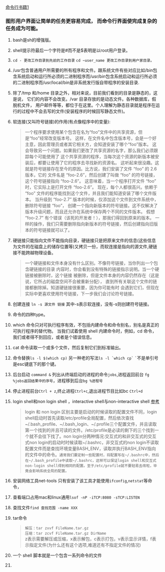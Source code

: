 [命令行书籍1](http://billie66.github.io/TLCL/book/chap01.html)  

### 图形用户界面让简单的任务更容易完成， 而命令行界面使完成复杂的任务成为可能。  
1. bash是sh的增强版。  
1. shell提示符最后一个字符是#而不是$表明是以root用户登录。
1. `cd - 更改工作目录到先前的工作目录`  `cd ~user_name 更改工作目录到用户家目录。`    
1. /usr包含普通用户所需要的所有程序和文件。跟系统文件有些对应比如/bin包含系统启动和运行所必须的二进制程序而/usr/bin包含系统启动和运行所必须的二进制程序而/usr/local/bin是非系统发行版自带程序的安装目录.   
1. 除了/tmp 和/home 目录之外，相对来说，目前我们看到的目录是静态的，这是说， 它们的内容不会改变。/var 目录存放的是动态文件。各种数据库，假脱机文件， 用户邮件等等，都位于在这里。个人理解为静态目录就是程序在运行的过程中不会去写的文件(安装程序的时候回写静态文件)。
1. 软连接(又叫符号链接)的作用(有点像程序中的变量):
    >一个程序要求使用某个包含在名为“foo”文件中的共享资源，但是“foo”经常改变版本号。 这样，在文件名中包含版本号，会是一个好主意，因此管理员或者其它相关方，会知道安装了哪个“foo”版本。 这会导致另一个问题。如果我们更改了共享资源的名字，那么我们必须跟踪每个可能使用了 这个共享资源的程序，当每次这个资源的新版本被安装后，都要让使用了它的程序去寻找新的资源名。 这听起来很没趣。这就是符号链接存在至今的原因。比方说，我们安装了文件 “foo” 的 2.6 版本，它的 文件名是 “foo-2.6”，然后创建了叫做 “foo” 的符号链接，这个符号链接指向 “foo-2.6”。 这意味着，当一个程序打开文件 “foo” 时，它实际上是打开文件 “foo-2.6”。 现在，每个人都很高兴。依赖于 “foo” 文件的程序能找到这个文件，并且我们能知道安装了哪个文件版本。 当升级到 “foo-2.7” 版本的时候，仅添加这个文件到文件系统中，删除符号链接 “foo”， 创建一个指向新版本的符号链接。这不仅解决了版本升级问题，而且还允许在系统中保存两个不同的文件版本。 假想 “foo-2.7” 有个错误（该死的开发者！），那我们得回到原来的版本。 一样的操作，我们只需要删除指向新版本的符号链接，然后创建指向旧版本的符号链接就可以了。
 
1. 硬链接只能指向文件不能指向目录，硬链接只是把原来文件的信息(这些信息为文件的在磁盘上的储存位置等)又拷贝一份，而软连接是指向的源文件,硬链接不能跨越物理设备。  
    >一个硬链接和文件本身没有什么区别。不像符号链接，当你列出一个包含硬链接的目录 内容时，你会看到没有特殊的链接指示说明。当一个硬链接被删除时，这个链接 被删除，但是文件本身的内容仍然存在（这是说，它所占的磁盘空间不会被重新分配）， 直到所有关联这个文件的链接都删除掉。知道硬链接很重要，因为你可能有时 会遇到它们，但现在实际中更喜欢使用符号链接，下一步我们会讨论符号链接。  
    
1. 创建连接 `ln -s 源文件 链接` 其中-s表示软连接，没有-s则创建符号链接。  
1. 命令的四种type。  
1. which 命令只对可执行程序有效，不包括内建命令和命令别名，别名是真正的可执行程序的替代物。 当我们试着使用 shell 内建命令时，例如，cd 命令，我们或者得不到回应，或者是个错误信息。  
1. cat 命令读取一个或多个文件，然后复制它们到标准输出。  
1. 命令替换`ls -l $(which cp)` 另一种老的写法``` ls -l `which cp` ```  ``` ` ```不是单引号是esc键底下的那个键。   
1. 后台启动 `command &`  列出从终端启动的进程的命令`jobs`,进程返回前台 `fg %jobs返回结果中的序号`，进程移到后台`bg %进程号`  
1. 停止进程前台`Ctrl + z`,终止进程`Ctrl+c`,退出进程节目比如bc `Ctrl+d`   
1. login shell和non login shell ，interactive shell与non-interactive shell [参考](http://blog.sciencenet.cn/blog-3238131-1037461.html)   
    > login 和 non login 区别主要是启动的时候读取的配置文件不同，login shell启动时首先读取/etc/profile全局配置，然后依次查找~/.bash_profile、\~/.bash_login、\~/.profile三个配置文件，并且读取第一个找到的并且可读的文件。/etc/profile是必读的剩下的三个找到一个就不会往下找了。non login分两种情况:交互式的和非交互式的交互式non login的启动时时候读取~/.bashrc，非交互式的non login不读取配置文件而是查找环境变量BASH_ENV，读取并执行BASH_ENV指向的文件中的命令。`通常我们要定制一些配置时，将配置写在~/.bashrc中，然后在~/.bash_profile中读取~/.bashrc，这样可以保证login shell和交互式non-login shell得到相同的配置。至于/etc/profile就不要轻易去改啦，毕竟会影响系统全局的配置。`  
    
1. 安装网络工具net-tools 只有安装了该工具才能使用`ifconfig`,`netstat`等命令，
1. 查看端口占用mac和linux通用`lsof -nP -iTCP:8080 -sTCP:LISTEN`
1. 查找文件`find 查找范围 -name XXX`  
1. tar命令  
    > `解压：tar zxvf FileName.tar.gz`   
      `压缩：tar zcvf FileName.tar.gz DirName`   
      z表示需要解压或压缩，x表示解包，c表示打包，v表示显示详情，f表示指定文件(为什么还有这个选项,难道还有不指定文件的情况)   
      
1. 一个 shell 脚本就是一个包含一系列命令的文件  
1. 
